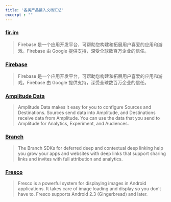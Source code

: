 ```yaml
---
title: '各类产品接入文档汇总'
excerpt : ""
---
```


### [fir.im](https://www.betaqr.com/)

> Firebase 是一个应用开发平台，可帮助您构建和拓展用户喜爱的应用和游戏。Firebase 由 Google 提供支持，深受全球数百万企业的信任。

### [Firebase](https://firebase.google.com/)

> Firebase 是一个应用开发平台，可帮助您构建和拓展用户喜爱的应用和游戏。Firebase 由 Google 提供支持，深受全球数百万企业的信任。

### [Amplitude Data](https://www.docs.developers.amplitude.com/data/)

> Amplitude Data makes it easy for you to configure Sources and Destinations. Sources send data into Amplitude, and Destinations receive data from Amplitude. You can use the data that you send to Amplitude for Analytics, Experiment, and Audiences.

### [Branch](https://help.branch.io/developers-hub/docs/native-sdks-overview)

> The Branch SDKs for deferred deep and contextual deep linking help you grow your apps and websites with deep links that support sharing links and invites with full attribution and analytics.

### [Fresco](https://frescolib.org/)

> Fresco is a powerful system for displaying images in Android applications. It takes care of image loading and display so you don’t have to. Fresco supports Android 2.3 (Gingerbread) and later.
